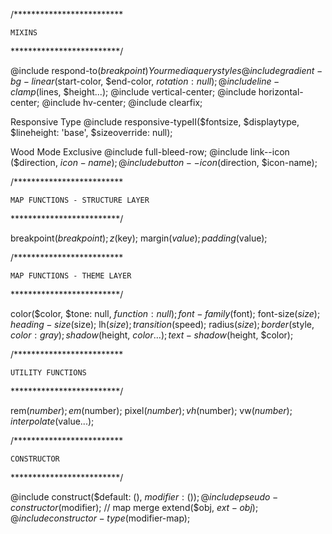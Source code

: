 /*************************

	MIXINS

*************************/

@include respond-to($breakpoint) {Your media query styles}
@include gradient-bg-linear($start-color, $end-color, $rotation: null);
@include line-clamp($lines, $height...);
@include vertical-center;
@include horizontal-center;
@include hv-center;
@include clearfix;

Responsive Type
@include responsive-typeII($fontsize, $displaytype, $lineheight: 'base', $sizeoverride: null);


Wood Mode Exclusive
@include full-bleed-row;
@include link--icon ($direction, $icon-name);
@include button--icon ($direction, $icon-name);


/*************************

	MAP FUNCTIONS - STRUCTURE LAYER

*************************/

breakpoint($breakpoint);
z($key);
margin($value);
padding($value);


/*************************

	MAP FUNCTIONS - THEME LAYER

*************************/

color($color, $tone: null, $function: null);
font-family($font);
font-size($size);
heading-size($size);
lh($size);
transition($speed);
radius($size);
border($style, $color: gray);
shadow($height, $color...);
text-shadow($height, $color);


/*************************

	UTILITY FUNCTIONS

*************************/

rem($number);
em($number);
pixel($number);
vh($number);
vw($number);
interpolate($value...);


/*************************

	CONSTRUCTOR

*************************/

@include construct($default: (), $modifier: ());
@include pseudo-constructor($modifier);
// map merge
extend($obj, $ext-obj);
@include constructor-type($modifier-map);
